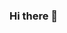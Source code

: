 ### Hi there 👋

<!--
**jasrajsb/jasrajsb** is a ✨ _special_ ✨ repository because its `README.md` (this file) appears on your GitHub profile.

Here are some ideas to get you started:

- 🔭 I’m currently working on Smart Home
- 🌱 I’m currently learning Selenium
- 👯 I’m looking to collaborate on Web Development
- 💬 Ask me about IoT, Web Development, JavaScript
- 📫 How to reach me: https://instagram.com/jasrajsb
- ⚡ Fun fact: I like to Code
-->
